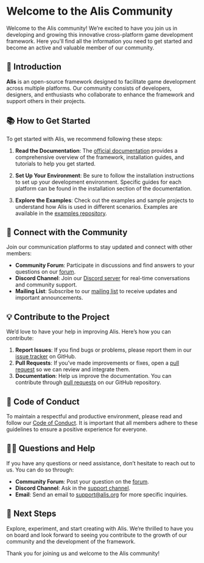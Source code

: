 # Welcome to the Alis Community

Welcome to the Alis community! We’re excited to have you join us in developing and growing this innovative cross-platform game development framework. Here you'll find all the information you need to get started and become an active and valuable member of our community.

## 🎉 Introduction

**Alis** is an open-source framework designed to facilitate game development across multiple platforms. Our community consists of developers, designers, and enthusiasts who collaborate to enhance the framework and support others in their projects.

## 📚 How to Get Started

To get started with Alis, we recommend following these steps:

1. **Read the Documentation**: The [official documentation](link-to-documentation) provides a comprehensive overview of the framework, installation guides, and tutorials to help you get started.

2. **Set Up Your Environment**: Be sure to follow the installation instructions to set up your development environment. Specific guides for each platform can be found in the installation section of the documentation.

3. **Explore the Examples**: Check out the examples and sample projects to understand how Alis is used in different scenarios. Examples are available in the [examples repository](link-to-examples).

## 🔗 Connect with the Community

Join our communication platforms to stay updated and connect with other members:

- **Community Forum**: Participate in discussions and find answers to your questions on our [forum](link-to-forum).
- **Discord Channel**: Join our [Discord server](link-to-discord) for real-time conversations and community support.
- **Mailing List**: Subscribe to our [mailing list](link-to-mailing-list) to receive updates and important announcements.

## 💡 Contribute to the Project

We’d love to have your help in improving Alis. Here’s how you can contribute:

1. **Report Issues**: If you find bugs or problems, please report them in our [issue tracker](link-to-issues) on GitHub.
2. **Pull Requests**: If you’ve made improvements or fixes, open a [pull request](link-to-pull-requests) so we can review and integrate them.
3. **Documentation**: Help us improve the documentation. You can contribute through [pull requests](link-to-documentation) on our GitHub repository.

## 📜 Code of Conduct

To maintain a respectful and productive environment, please read and follow our [Code of Conduct](link-to-code-of-conduct). It is important that all members adhere to these guidelines to ensure a positive experience for everyone.

## 🙋‍♂️ Questions and Help

If you have any questions or need assistance, don’t hesitate to reach out to us. You can do so through:

- **Community Forum**: Post your question on the [forum](link-to-forum).
- **Discord Channel**: Ask in the [support channel](link-to-discord).
- **Email**: Send an email to [support@alis.org](mailto:support@alis.org) for more specific inquiries.

## 🚀 Next Steps

Explore, experiment, and start creating with Alis. We’re thrilled to have you on board and look forward to seeing you contribute to the growth of our community and the development of the framework.

Thank you for joining us and welcome to the Alis community!
